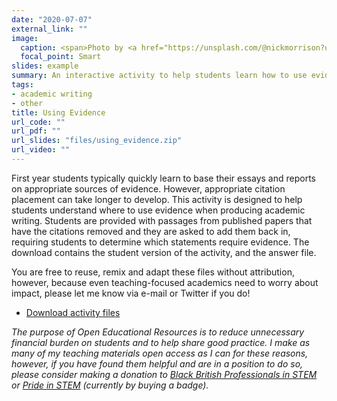 ```yaml
---
date: "2020-07-07"
external_link: ""
image:
  caption: <span>Photo by <a href="https://unsplash.com/@nickmorrison?utm_source=unsplash&amp;utm_medium=referral&amp;utm_content=creditCopyText">Nick Morrison</a> on <a href="https://unsplash.com/s/photos/writing?utm_source=unsplash&amp;utm_medium=referral&amp;utm_content=creditCopyText">Unsplash</a></span>
  focal_point: Smart
slides: example
summary: An interactive activity to help students learn how to use evidence and improve citation placement
tags:
- academic writing
- other
title: Using Evidence
url_code: ""
url_pdf: ""
url_slides: "files/using_evidence.zip"
url_video: ""
---
```


First year students typically quickly learn to base their essays and reports on appropriate sources of evidence. However, appropriate citation placement can take longer to develop. This activity is designed to help students understand where to use evidence when producing academic writing. Students are provided with passages from published papers that have the citations removed and they are asked to add them back in, requiring students to determine which statements require evidence. The download contains the student version of the activity, and the answer file.

You are free to reuse, remix and adapt these files without attribution, however, because even teaching-focused academics need to worry about impact, please let me know via e-mail or Twitter if you do!

* [Download activity files](https://osf.io/nymkd/files/osfstorage/5e415154032a4d02dce71f1d)

*The purpose of Open Educational Resources is to reduce unnecessary financial burden on students and to help share good practice. I make as many of my teaching materials open access as I can for these reasons, however, if you have found them helpful and are in a position to do so, please consider making a donation to [Black British Professionals in STEM](https://bbstem.co.uk/donations/) or [Pride in STEM](https://prideinstem.org/shop/) (currently by buying a badge).*
